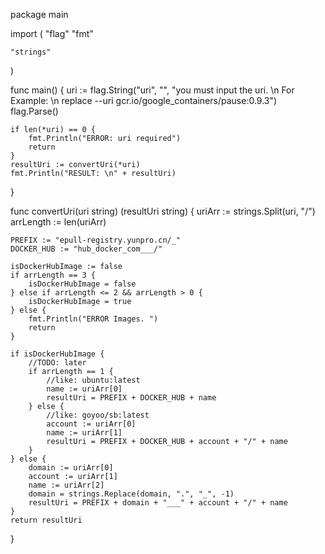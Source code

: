 package main

import (
	"flag"
	"fmt"

	"strings"
)

func main() {
	uri := flag.String("uri", "", "you must input the uri. \n For Example: \n replace --uri gcr.io/google_containers/pause:0.9.3")
	flag.Parse()

	if len(*uri) == 0 {
		fmt.Println("ERROR: uri required")
		return
	}
	resultUri := convertUri(*uri)
	fmt.Println("RESULT: \n" + resultUri)
}

func convertUri(uri string) (resultUri string) {
	uriArr := strings.Split(uri, "/")
	arrLength := len(uriArr)

	PREFIX := "epull-registry.yunpro.cn/_"
	DOCKER_HUB := "hub_docker_com___/"

	isDockerHubImage := false
	if arrLength == 3 {
		isDockerHubImage = false
	} else if arrLength <= 2 && arrLength > 0 {
		isDockerHubImage = true
	} else {
		fmt.Println("ERROR Images. ")
		return
	}

	if isDockerHubImage {
		//TODO: later
		if arrLength == 1 {
			//like: ubuntu:latest
			name := uriArr[0]
			resultUri = PREFIX + DOCKER_HUB + name
		} else {
			//like: goyoo/sb:latest
			account := uriArr[0]
			name := uriArr[1]
			resultUri = PREFIX + DOCKER_HUB + account + "/" + name
		}
	} else {
		domain := uriArr[0]
		account := uriArr[1]
		name := uriArr[2]
		domain = strings.Replace(domain, ".", "_", -1)
		resultUri = PREFIX + domain + "___" + account + "/" + name
	}
	return resultUri
}

